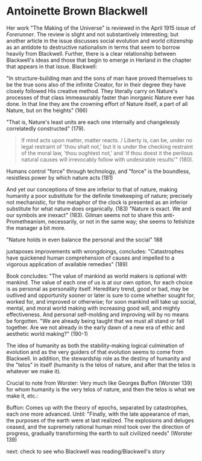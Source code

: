 ---
---

# Antoinette Brown Blackwell

Her work "The Making of the Universe" is reviewed in the April 1915 issue of
*Forerunner*. The review is slight and not substantively interesting; but
another article in the issue discusses social evolution and world citizenship
as an antidote to destructive nationalism in terms that seem to borrow heavily
from Blackwell. Further, there is a clear relationship between Blackwell's
ideas and those that begin to emerge in Herland in the chapter that appears in
that issue. Blackwell:

"In structure-building man and the sons of man have proved themselves to be
the true sons also of the infinite Creator, for in their degree they have
closely followed His creative method. They literally carry on Nature's
processes of that class immeasurably faster than inorganic Nature ever has
done. In that line they are the crowning effort of Nature itself, a part of all
Nature, but on the heights" (166)

"That is, Nature's least units are each one internally and changelessly
correlatedly constructed" (179).

> If mind acts upon matter, matter reacts. / Liberty is, can be, under no legal
restraint of 'thou shalt not,' but it is under the checking restraint of the
moral law, 'thou oughtest not,' and 'if thou doest it the perilous natural
causes will irrevocably follow with undesirable results'" (180). 

Humans control "force" through technology, and "force" is the boundless,
resistless power by which nature acts (181)

And yet our conceptions of time are inferior to that of nature, making humanity
a poor substitute for the definite timekeeping of nature; precisely not
mechanistic, for the metaphor of the clock is presented as an inferior
substitute for what nature does organically. (183) "Nature is exact. We and our
symbols are inexact" (183). Gilman seems not to share this anti-Prometheanism,
necessarily, or not in the same way; she seems to fetishize the manager a bit
more.

"Nature holds in even balance the personal and the social" 188

juxtaposes improvements with wrongdoings, concludes: "Catastrophes have
quickened human comprehension of causes and impelled to a vigorous application
of available remedies" (189)

Book concludes: "The value of mankind as world makers is optional with mankind.
The value of each one of us is at our own option, for each choice is as
personal as personality itself. Hereditary trend, good or bad, may be outlived
and opportunity sooner or later is sure to come whether sought for, worked for,
and improved or otherwise; for soon mankind will take up social, mental, and
moral world making with increasing good will, and mighty effectiveness. And
personal self-molding and improving will by no means be forgotten.
    "We are already being taught that we must all stand or fall together. Are
we not already in the early dawn of a new era of ethic and aesthetic world
making?" (190-1)

The idea of humanity as both the stability-making logical culmination of
evolution and as the very guiders of that evolution seems to come from
Blackwell. In addition, the stewardship role as the destiny of humanity and the
"telos" in itself (humanity is the telos of nature, and after that the telos is
whatever we make it). 

Crucial to note from Worster: Very much like Georges Buffon (Worster 139) for
whom humanity is the very telos of nature, and then the telos is what we make
it, etc.:

Buffon: Comes up with the theory of epochs, separated by catastrophes, each one
more advanced. Until: "Finally, with the late appearance of man, the purposes
of the earth were at last realized. The explosions and deluges ceased, and the
supremely rational human mind took over the direction of progress, gradually
transforming the earth to suit civilized needs" (Worster 139)

next: check to see who Blackwell was reading/Blackwell's story
